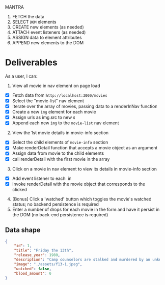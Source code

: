 MANTRA
1. FETCH the data
2. SELECT `DOM` elements
3. CREATE new elements (as needed)
4. ATTACH event listeners (as needed)
5. ASSIGN data to element attributes
6. APPEND new elements to the DOM

# Deliverables
As a user, I can:
1. View all movie in nav element on page load
- [x] Fetch data from `http://localhost:3000/movies`
- [x] Select the "movie-list" nav element
- [x] Iterate over the array of movies, passing data to a renderInNav function
- [x] Create a new `img` element for each movie
- [x] Assign urls as img.src to new <img>s
- [x] Append each new `img` to the `movie-list` nav element
2. View the 1st movie details in movie-info section
- [x] Select the child elements of  `movie-info` section
- [x] Make renderDetail function that accepts a movie object as an argument
- [x] Assign data from movie to the child elements
- [x] call renderDetail with the first movie in the array
3. Click on a movie in nav element to view its details in movie-info section
- [x] Add event listener to each <img> in <nav>
- [x] invoke renderDetail with the movie object that corresponds to the clicked <img>
4. [Bonus] Click a 'watched' button which toggles the movie's watched status; no backend persistence is required
5. Enter a number of drops for each movie in the form and have it persist in the DOM (no back-end persistence is required)

## Data shape
```json
{
    "id": 1,
    "title": "Friday the 13th",
    "release_year": 1980,
    "description": "Camp counselors are stalked and murdered by an unknown assailant while trying to reopen a summer camp that was the site of a child's drowning.",
    "image": "./assets/f13-1.jpeg",
    "watched": false,
    "blood_amount": 0
}
```
